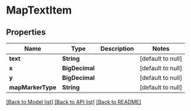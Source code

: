 # MapTextItem
## Properties

Name | Type | Description | Notes
------------ | ------------- | ------------- | -------------
**text** | **String** |  | [default to null]
**x** | **BigDecimal** |  | [default to null]
**y** | **BigDecimal** |  | [default to null]
**mapMarkerType** | **String** |  | [default to null]

[[Back to Model list]](../README.md#documentation-for-models) [[Back to API list]](../README.md#documentation-for-api-endpoints) [[Back to README]](../README.md)

